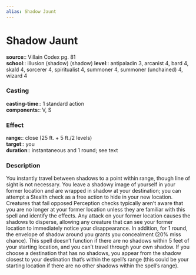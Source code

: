 ```yaml
---
alias: Shadow Jaunt
---
```


# Shadow Jaunt 

**source**:: Villain Codex pg. 81  
**school**:: illusion (shadow) (shadow)
**level**:: antipaladin 3, arcanist 4, bard 4, skald 4, sorcerer 4, spiritualist 4, summoner 4, summoner (unchained) 4, wizard 4

### Casting 

**casting-time**:: 1 standard action  
**components**:: V, S

### Effect 

**range**:: close (25 ft. + 5 ft./2 levels)  
**target**:: you  
**duration**:: instantaneous and 1 round; see text

### Description 

You instantly travel between shadows to a point within range, though line of sight is not necessary. You leave a shadowy image of yourself in your former location and are wrapped in shadow at your destination; you can attempt a Stealth check as a free action to hide in your new location. Creatures that fail opposed Perception checks typically aren’t aware that you are no longer at your former location unless they are familiar with this spell and identify the effects. Any attack on your former location causes the shadows to disperse, allowing any creature that can see your former location to immediately notice your disappearance. In addition, for 1 round, the envelope of shadow around you grants you concealment (20% miss chance). This spell doesn’t function if there are no shadows within 5 feet of your starting location, and you can’t travel through your own shadow. If you choose a destination that has no shadows, you appear from the shadow closest to your destination that’s within the spell’s range (this could be your starting location if there are no other shadows within the spell’s range).
